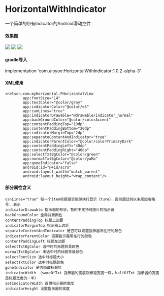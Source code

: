 # HorizontalWithIndicator
一个简单的带有Indicator的Android滑动控件
#### 效果图

![](https://github.com/NelsonJs/MyHorizontalWithIndicator/blob/master/temp.gif)
![](https://github.com/NelsonJs/MyHorizontalWithIndicator/blob/master/temp_1.gif)
![](https://github.com/NelsonJs/MyHorizontalWithIndicator/blob/master/temp_2.gif)

#### gradle导入

 implementation 'com.aioyoo:HorizontalWithIndicator:1.0.2-alpha-3'




#### XML使用  
```
<nelson.com.myhorizontal.PHorizontalView
        app:fontSize="14"
        app:textColor="@color/gray"
        app:indicatorColor="@color/e5"
        app:canLines="true"
        app:indicatorDrawable="@drawable/indicator_normal"
        app:backGroundColor="@color/colorAccent"
        app:contentPaddingTop="10dp"
        app:contentPaddingBottom="20dp"
        app:indicatorMarginTop="2dp"
        app:separateContentAndIndicator="true"
        app:indicatorParentColor="@color/colorPrimaryDark"
        app:contentPaddingLeft="40dp"
        app:contentPaddingRight="40dp"
        app:selectTxtBgColor="@color/green"
        app:normalTxtBgColor="@color/yaMa"
        app:goneIndicator="false"
        android:id="@+id/scro"
        android:layout_width="match_parent"
        android:layout_height="wrap_content"/>
```  
#### 部分属性含义  
```
canLines="true" 每一个item标题是否能够换行显示（ture），否则超过则以末尾加省略号..表示
indicatorDrawable 指示器的形状，暂时不支持纯图片的指示器
backGroundColor 全局背景颜色
contentPaddingTop 标题上边距
indicatorMarginTop 指示器上边距
separateContentAndIndicator 是否可以设置指示器所在行的颜色
indicatorParentColor 设置指示器所在行的颜色
contentPaddingLeft 标题左边距
selectTxtBgColor 选中时的标题背景颜色
normalTxtBgColor 未选中时的标题背景颜色
selectFontSize 选中时标题大小
selectTxtColor 选中时标题颜色
goneIndicator 是否隐藏标题栏
indicatorWidth （sameOfTxt 指示器的宽度跟标题宽度一样，halfOfTxt 指示器的宽度是标题宽度的一半）
setIndicatorWidth 设置指示器的宽度
indicatorHeight 设置指示器的高度
```
